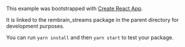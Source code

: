 This example was bootstrapped with [Create React App](https://github.com/facebook/create-react-app).

It is linked to the rembrain_streams package in the parent directory for development purposes.

You can run `yarn install` and then `yarn start` to test your package.
